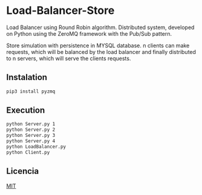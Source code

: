 # Load-Balancer-Store
Load Balancer using Round Robin algorithm. Distributed system, developed on Python using the ZeroMQ framework with the Pub/Sub pattern.

Store simulation with persistence in MYSQL database. n clients can make requests, which will be balanced by the load balancer and finally distributed to n servers, which will serve the clients requests.

## Instalation

```bash
pip3 install pyzmq
```

## Execution

```bash
python Server.py 1
python Server.py 2
python Server.py 3
python Server.py 4
python LoadBalancer.py
python Client.py
```

## Licencia

[MIT](https://choosealicense.com/licenses/mit/)
